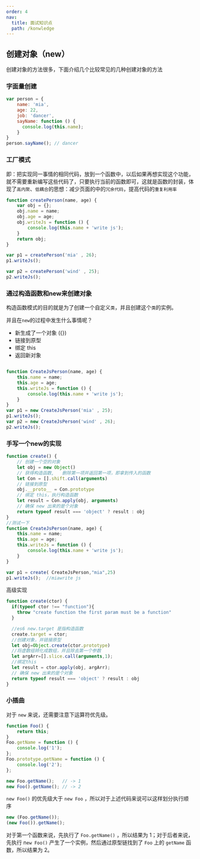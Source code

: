 ```yaml
---
order: 4  
nav:
  title: 面试知识点
  path: /konwledge
---
```


## 创建对象（new）
创建对象的方法很多，下面介绍几个比较常见的几种创建对象的方法

### 字面量创建

```js
var person = {
    name: 'mia',
    age: 22,
    job: 'dancer',
    sayName: function () {
      console.log(this.name);
    }
}
person.sayName(); // dancer

```

### 工厂模式
即：把实现同一事情的相同代码，放到一个函数中，以后如果再想实现这个功能，就不需要重新编写这些代码了，只要执行当前的函数即可，这就是函数的封装，体现了`高内聚`、`低耦合`的思想：减少页面的中的`冗余代码`，提高代码的`重复利用率`

```js
function createPerson(name, age) {
    var obj = {};
    obj.name = name;
    obj.age = age;
    obj.writeJs = function () {
        console.log(this.name + 'write js');
    }
    return obj;
}

var p1 = createPerson('mia' , 26);
p1.writeJs();

var p2 = createPerson('wind' , 25);
p2.writeJs();
```


### 通过构造函数和new来创建对象

构造函数模式的目的就是为了创建一个自定义`类`，并且创建这个`类`的实例。

并且在`new`的过程中发生什么事情呢？

- 新生成了一个对象 ({})
- 链接到原型 
- 绑定 this
- 返回新对象


```js

function CreateJsPerson(name, age) {
    this.name = name;
    this.age = age;
    this.writeJs = function () {
        console.log(this.name + 'write js');
    }
}
var p1 = new CreateJsPerson('mia' , 25);
p1.writeJs();
var p2 = new CreateJsPerson('wind' , 26);
p2.writeJs();

```
### 手写一个new的实现

``` js
function create() {
    // 创建一个空的对象
    let obj = new Object()
    // 获得构造函数,   删除第一项并返回第一项，即拿到传入的函数
    let Con = [].shift.call(arguments) 
    // 链接到原型
    obj.__proto__ = Con.prototype
    // 绑定 this，执行构造函数
    let result = Con.apply(obj, arguments)
    // 确保 new 出来的是个对象
    return typeof result === 'object' ? result : obj
}
//测试一下
function CreateJsPerson(name, age) {
    this.name = name;
    this.age = age;
    this.writeJs = function () {
        console.log(this.name + 'write js');
    }
}

var p1 = create( CreateJsPerson,"mia",25)
p1.writeJs();  //miawrite js

```
高级实现

```js
function create(ctor) {
  if(typeof ctor !== "function"){
    throw "create function the first param must be a function"
  }

  //es6 new.target 是指构造函数
  create.target = ctor;
  //创建对象，并链接原型
  let obj=Object.create(ctor.prototype)
  //将虚数组转化成数组，并且除去第一个参数
  let argArr=[].slice.call(arguments,1);
  //绑定this
  let result = ctor.apply(obj, argArr);
  // 确保 new 出来的是个对象
  return typeof result === 'object' ? result : obj
}

```

### 小插曲
对于 `new` 来说，还需要注意下运算符优先级。

```js
function Foo() {
    return this;
}
Foo.getName = function () {
    console.log('1');
};
Foo.prototype.getName = function () {
    console.log('2');
};

new Foo.getName();   // -> 1
new Foo().getName(); // -> 2
```
`new Foo()` 的优先级大于 `new Foo` ，所以对于上述代码来说可以这样划分执行顺序

```js
new (Foo.getName());
(new Foo()).getName();
```
对于第一个函数来说，先执行了 `Foo.getName()` ，所以结果为 1；对于后者来说，先执行 n`ew Foo()` 产生了一个实例，然后通过原型链找到了 `Foo` 上的 `getName` 函数，所以结果为 2。